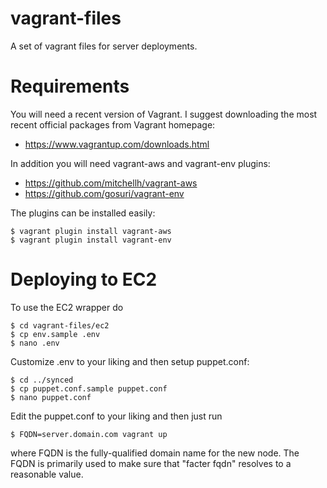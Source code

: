 # vagrant-files

A set of vagrant files for server deployments.

# Requirements

You will need a recent version of Vagrant. I suggest downloading the most recent 
official packages from Vagrant homepage:

* https://www.vagrantup.com/downloads.html

In addition you will need vagrant-aws and vagrant-env plugins:

* https://github.com/mitchellh/vagrant-aws
* https://github.com/gosuri/vagrant-env

The plugins can be installed easily:

    $ vagrant plugin install vagrant-aws
    $ vagrant plugin install vagrant-env

# Deploying to EC2

To use the EC2 wrapper do

    $ cd vagrant-files/ec2
    $ cp env.sample .env
    $ nano .env

Customize .env to your liking and then setup puppet.conf:

    $ cd ../synced
    $ cp puppet.conf.sample puppet.conf
    $ nano puppet.conf

Edit the puppet.conf to your liking and then just run

    $ FQDN=server.domain.com vagrant up

where FQDN is the fully-qualified domain name for the new node. The FQDN is 
primarily used to make sure that "facter fqdn" resolves to a reasonable value.
